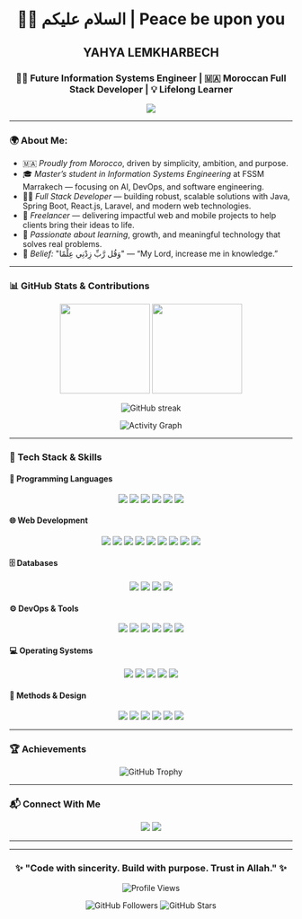 <h1 align="center">👨‍💻 السلام عليكم | Peace be upon you</h1>
<h2 align="center">YAHYA LEMKHARBECH</h2>
<h3 align="center">👨‍🎓 Future Information Systems Engineer | 🇲🇦 Moroccan Full Stack Developer | 💡 Lifelong Learner</h3>

<p align="center">
  <img src="https://readme-typing-svg.herokuapp.com?font=Cairo&duration=4000&color=F49E38&center=true&vCenter=true&lines=Welcome+to+my+GitHub!;Code+with+purpose.;📿+Seek+knowledge+from+the+cradle+to+the+grave."/>
</p>

---

### 🌍 About Me:

- 🇲🇦 *Proudly from Morocco*, driven by simplicity, ambition, and purpose.
- 🎓 *Master’s student in Information Systems Engineering* at FSSM Marrakech — focusing on AI, DevOps, and software engineering.
- 👨‍💻 *Full Stack Developer* — building robust, scalable solutions with Java, Spring Boot, React.js, Laravel, and modern web technologies.
- 💼 *Freelancer* — delivering impactful web and mobile projects to help clients bring their ideas to life.
- 🧠 *Passionate about learning*, growth, and meaningful technology that solves real problems.
- 🤲 *Belief:* "وَقُل رَّبِّ زِدْنِي عِلْمًا" — “My Lord, increase me in knowledge.”

---

### 📊 GitHub Stats & Contributions

<p align="center">
  <img src="https://github-readme-stats.vercel.app/api?username=YahyaLem02&show_icons=true&theme=radical" height="160"/>
  <img src="https://github-readme-stats.vercel.app/api/top-langs/?username=YahyaLem02&layout=compact&theme=radical" height="160"/>
</p>

<p align="center">
  <img src="https://github-readme-streak-stats.herokuapp.com/?user=YahyaLem02&theme=radical" alt="GitHub streak"/>
</p>

<p align="center">
  <img src="https://github-profile-summary-cards.vercel.app/api/cards/profile-details?username=YahyaLem02&theme=radical" alt="Activity Graph"/>
</p>

---

### 🧩 Tech Stack & Skills

#### 🧠 Programming Languages
<p align="center">
  <img src="https://img.shields.io/badge/Java-ED8B00?style=for-the-badge&logo=java&logoColor=white"/>
  <img src="https://img.shields.io/badge/C-00599C?style=for-the-badge&logo=c&logoColor=white"/>
  <img src="https://img.shields.io/badge/C++-00599C?style=for-the-badge&logo=c%2B%2B&logoColor=white"/>
  <img src="https://img.shields.io/badge/PHP-777BB4?style=for-the-badge&logo=php&logoColor=white"/>
  <img src="https://img.shields.io/badge/JavaScript-F7DF1E?style=for-the-badge&logo=javascript&logoColor=black"/>
  <img src="https://img.shields.io/badge/Python-3776AB?style=for-the-badge&logo=python&logoColor=white"/>
</p>

#### 🌐 Web Development
<p align="center">
  <img src="https://img.shields.io/badge/HTML5-E34F26?style=for-the-badge&logo=html5&logoColor=white"/>
  <img src="https://img.shields.io/badge/CSS3-1572B6?style=for-the-badge&logo=css3&logoColor=white"/>
  <img src="https://img.shields.io/badge/JavaScript-F7DF1E?style=for-the-badge&logo=javascript&logoColor=black"/>
  <img src="https://img.shields.io/badge/Bootstrap-7952B3?style=for-the-badge&logo=bootstrap&logoColor=white"/>
  <img src="https://img.shields.io/badge/TailwindCSS-06B6D4?style=for-the-badge&logo=tailwindcss&logoColor=white"/>
  <img src="https://img.shields.io/badge/PHP-777BB4?style=for-the-badge&logo=php&logoColor=white"/>
  <img src="https://img.shields.io/badge/SpringBoot-6DB33F?style=for-the-badge&logo=springboot&logoColor=white"/>
  <img src="https://img.shields.io/badge/Laravel-FF2D20?style=for-the-badge&logo=laravel&logoColor=white"/>
  <img src="https://img.shields.io/badge/React-20232A?style=for-the-badge&logo=react&logoColor=61DAFB"/>
</p>

#### 🗄 Databases
<p align="center">
  <img src="https://img.shields.io/badge/MySQL-4479A1?style=for-the-badge&logo=mysql&logoColor=white"/>
  <img src="https://img.shields.io/badge/PostgreSQL-336791?style=for-the-badge&logo=postgresql&logoColor=white"/>
  <img src="https://img.shields.io/badge/Oracle-F80000?style=for-the-badge&logo=oracle&logoColor=white"/>
  <img src="https://img.shields.io/badge/Firebase-FFCA28?style=for-the-badge&logo=firebase&logoColor=black"/>
</p>

#### ⚙ DevOps & Tools
<p align="center">
  <img src="https://img.shields.io/badge/Docker-2496ED?style=for-the-badge&logo=docker&logoColor=white"/>
  <img src="https://img.shields.io/badge/Jenkins-D24939?style=for-the-badge&logo=jenkins&logoColor=white"/>
  <img src="https://img.shields.io/badge/GitHub-181717?style=for-the-badge&logo=github&logoColor=white"/>
  <img src="https://img.shields.io/badge/Git-F05032?style=for-the-badge&logo=git&logoColor=white"/>
  <img src="https://img.shields.io/badge/CI%2FCD-0A0A0A?style=for-the-badge&logo=githubactions&logoColor=white"/>
  <img src="https://img.shields.io/badge/Scrum-6DB33F?style=for-the-badge&logo=scrumalliance&logoColor=white"/>
</p>

#### 💻 Operating Systems
<p align="center">
  <img src="https://img.shields.io/badge/Linux-FCC624?style=for-the-badge&logo=linux&logoColor=black"/>
  <img src="https://img.shields.io/badge/Kali%20Linux-557C94?style=for-the-badge&logo=kalilinux&logoColor=white"/>
  <img src="https://img.shields.io/badge/Ubuntu-E95420?style=for-the-badge&logo=ubuntu&logoColor=white"/>
  <img src="https://img.shields.io/badge/Fedora-51A2DA?style=for-the-badge&logo=fedora&logoColor=white"/>
  <img src="https://img.shields.io/badge/Windows-0078D6?style=for-the-badge&logo=windows&logoColor=white"/>
</p>

#### 🧠 Methods & Design
<p align="center">
  <img src="https://img.shields.io/badge/OOP-232F3E?style=for-the-badge&logo=oop&logoColor=white"/>
  <img src="https://img.shields.io/badge/Merise-007396?style=for-the-badge&logo=merise&logoColor=white"/>
  <img src="https://img.shields.io/badge/UML-FFFFFF?style=for-the-badge&logo=uml&logoColor=black"/>
  <img src="https://img.shields.io/badge/Design%20Pattern-8E44AD?style=for-the-badge&logo=pattern&logoColor=white"/>
  <img src="https://img.shields.io/badge/REST%20API-4B8BBE?style=for-the-badge&logo=rest&logoColor=white"/>
  <img src="https://img.shields.io/badge/Scrum-6DB33F?style=for-the-badge&logo=scrumalliance&logoColor=white"/>
</p>



---

### 🏆 Achievements

<p align="center">
  <img src="https://github-profile-trophy.vercel.app/?username=YahyaLem02&theme=radical&column=4&margin-w=15&margin-h=15" alt="GitHub Trophy"/>
</p>


---

### 📬 Connect With Me

<p align="center">
  <a href="mailto:lemkharbechy@gmail.com"><img src="https://img.shields.io/badge/Gmail-D14836?style=for-the-badge&logo=gmail&logoColor=white"/></a>
  <a href="https://linkedin.com/in/yahya-lemkharbech"><img src="https://img.shields.io/badge/LinkedIn-0A66C2?style=for-the-badge&logo=linkedin&logoColor=white"/></a>
</p>

---

---

<h3 align="center">✨ "Code with sincerity. Build with purpose. Trust in Allah." ✨</h3>

<p align="center">
  <img src="https://komarev.com/ghpvc/?username=YahyaLem02&label=Profile%20Views&color=blueviolet&style=flat-square" alt="Profile Views"/>
</p>

<p align="center">
  <img src="https://img.shields.io/github/followers/YahyaLem02?style=social" alt="GitHub Followers"/>
  <img src="https://img.shields.io/github/stars/YahyaLem02?style=social" alt="GitHub Stars"/>
</p>
